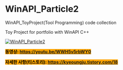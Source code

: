 # WinAPI_Particle2

WinAPI_ToyProject(Tool Programming) code  collection

Toy Project for portfolio with WinAPI C++

<!--<img src="https://img1.daumcdn.net/thumb/R1280x0/?scode=mtistory2&fname=https%3A%2F%2Fblog.kakaocdn.net%2Fdn%2FSPWAj%2FbtrWx8bc6Cw%2F1Je3qJ1vgWNBW4PlTNGiuk%2Fimg.png">-->
[![WinAPI_Particle2](https://img1.daumcdn.net/thumb/R1280x0/?scode=mtistory2&fname=https%3A%2F%2Fblog.kakaocdn.net%2Fdn%2FSPWAj%2FbtrWx8bc6Cw%2F1Je3qJ1vgWNBW4PlTNGiuk%2Fimg.png)](https://youtu.be/WWH5v5rbWY0)


<mark style="background-color:orange">**동영상: https://youtu.be/WWH5v5rbWY0**  </mark> 

<mark style="background-color:orange">**자세한 사항(티스토리): https://kyeoungju.tistory.com/18**  </mark> 
